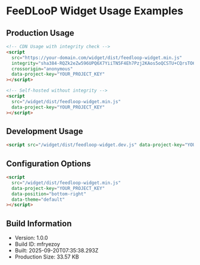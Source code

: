 # FeeDLooP Widget Usage Examples

## Production Usage
```html
<!-- CDN Usage with integrity check -->
<script
  src="https://your-domain.com/widget/dist/feedloop-widget.min.js"
  integrity="sha384-RQZk2eZw596UPQ6X7YiiTN5F4Eh7Pzj2KAos5oQCSTU+CQrsTO62DdIjE9bFnh8M"
  crossorigin="anonymous"
  data-project-key="YOUR_PROJECT_KEY"
></script>

<!-- Self-hosted without integrity -->
<script
  src="/widget/dist/feedloop-widget.min.js"
  data-project-key="YOUR_PROJECT_KEY"
></script>
```

## Development Usage
```html
<script src="/widget/dist/feedloop-widget.dev.js" data-project-key="YOUR_PROJECT_KEY"></script>
```

## Configuration Options
```html
<script
  src="/widget/dist/feedloop-widget.min.js"
  data-project-key="YOUR_PROJECT_KEY"
  data-position="bottom-right"
  data-theme="default"
></script>
```

## Build Information
- Version: 1.0.0
- Build ID: mfryezoy
- Built: 2025-09-20T07:35:38.293Z
- Production Size: 33.57 KB